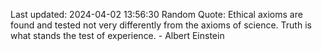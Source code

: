Last updated: 2024-04-02 13:56:30
Random Quote: Ethical axioms are found and tested not very differently from the axioms of science. Truth is what stands the test of experience. - Albert Einstein